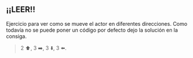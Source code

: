 <h2 text-align="center">¡¡LEER!!</h2>

<gs-toolbox toolbox-url="https://gobstones.runners.mumuki.io/assets/minimal-kindergarten-toolbox.xml"></gs-toolbox>

<gs-attire attire-url="https://raw.githubusercontent.com/MumukiProject/mumuki-guia-gobstones-primeros-programas-kinder/master/assets/attires/config_1602278007753.json"></gs-attire>

Ejercicio para ver como se mueve el actor en diferentes direcciones.
Como todavía no se puede poner un código por defecto dejo la solución en la consiga.

> 2 :arrow_up:, 3 :arrow_right:, 3 :arrow_down:, 3 :arrow_left:.